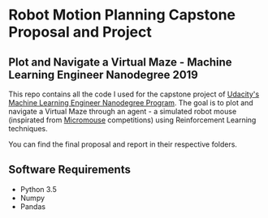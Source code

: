 # Robot Motion Planning Capstone Proposal and Project

## Plot and Navigate a Virtual Maze - Machine Learning Engineer Nanodegree 2019

This repo contains all the code I used for the capstone project of [Udacity's Machine Learning Engineer Nanodegree Program](https://www.udacity.com/course/machine-learning-engineer-nanodegree--nd009t). The goal is to plot and navigate a Virtual Maze through an agent - a simulated robot mouse (inspirated from [Micromouse](https://www.google.com/url?q=https://en.wikipedia.org/wiki/Micromouse&sa=D&ust=1578346149007000) competitions) using Reinforcement Learning techniques.

You can find the final proposal and report in their respective folders.

## Software Requirements
- Python 3.5
- Numpy
- Pandas
